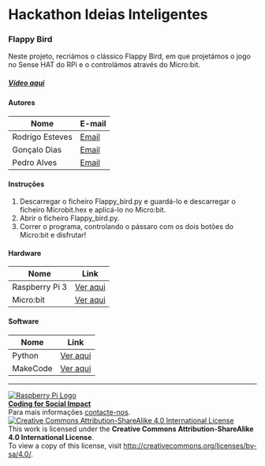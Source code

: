# Hackathon Ideias Inteligentes

### Flappy Bird

   Neste projeto,  recriámos o clássico Flappy Bird, em que projetámos o jogo no Sense HAT do RPi e o controlámos através do Micro:bit.
  
##### [Vídeo aqui](Demo/video.mp4?raw=true)  
  
#### Autores  

|Nome  |E-mail  |
|---|---|    
|Rodrigo Esteves  |[Email](mailto:estevesguigo@gmail.com)  |  
|Gonçalo Dias  |[Email](mailto:gapmd2003@gmail.com)  |  
|Pedro Alves  |[Email](mailto:pedromartinsalves26@gmail.com)  | 

#### Instruções

1. Descarregar o ficheiro Flappy_bird.py e guardá-lo e descarregar o ficheiro Microbit.hex e aplicá-lo no Micro:bit.
2. Abrir o ficheiro Flappy_bird.py.
3. Correr o programa, controlando o pássaro com os dois botões do Micro:bit e disfrutar!

#### Hardware  

|Nome  |Link  |  
|---|---|
|Raspberry Pi 3  |[Ver aqui](http://www.raspberrypi.org)  |
|Micro:bit  |[Ver aqui](https://microbit.org/)  |  

#### Software  

|Nome  |Link  |  
|---|---|    
|Python  |[Ver aqui](https://www.python.org/)  |
|MakeCode |[Ver aqui](https://makecode.microbit.org/#) |


***  
[![Raspberry Pi Logo](https://upload.wikimedia.org/wikipedia/en/thumb/c/cb/Raspberry_Pi_Logo.svg/50px-Raspberry_Pi_Logo.svg.png)](http://raspberrypi.org)   
[**Coding for Social Impact**](http://codingforsocialimpact.fe.up.pt)  
Para mais informações [contacte-nos](mailto:hello@codingforsocialimpact.org).  
[![Creative Commons Attribution-ShareAlike 4.0 International License](https://licensebuttons.net/l/by-sa/4.0/88x31.png)](http://creativecommons.org/licenses/by-sa/4.0/)  
This work is licensed under the **Creative Commons Attribution-ShareAlike 4.0 International License**.  
To view a copy of this license, visit http://creativecommons.org/licenses/by-sa/4.0/.
